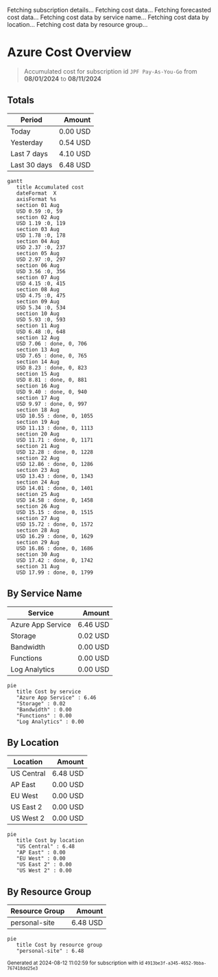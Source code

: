 Fetching subscription details...
Fetching cost data...
Fetching forecasted cost data...
Fetching cost data by service name...
Fetching cost data by location...
Fetching cost data by resource group...
# Azure Cost Overview

> Accumulated cost for subscription id `JPF Pay-As-You-Go` from **08/01/2024** to **08/11/2024**

## Totals

|Period|Amount|
|---|---:|
|Today|0.00 USD|
|Yesterday|0.54 USD|
|Last 7 days|4.10 USD|
|Last 30 days|6.48 USD|

```mermaid
gantt
   title Accumulated cost
   dateFormat  X
   axisFormat %s
   section 01 Aug
   USD 0.59 :0, 59
   section 02 Aug
   USD 1.19 :0, 119
   section 03 Aug
   USD 1.78 :0, 178
   section 04 Aug
   USD 2.37 :0, 237
   section 05 Aug
   USD 2.97 :0, 297
   section 06 Aug
   USD 3.56 :0, 356
   section 07 Aug
   USD 4.15 :0, 415
   section 08 Aug
   USD 4.75 :0, 475
   section 09 Aug
   USD 5.34 :0, 534
   section 10 Aug
   USD 5.93 :0, 593
   section 11 Aug
   USD 6.48 :0, 648
   section 12 Aug
   USD 7.06 : done, 0, 706
   section 13 Aug
   USD 7.65 : done, 0, 765
   section 14 Aug
   USD 8.23 : done, 0, 823
   section 15 Aug
   USD 8.81 : done, 0, 881
   section 16 Aug
   USD 9.40 : done, 0, 940
   section 17 Aug
   USD 9.97 : done, 0, 997
   section 18 Aug
   USD 10.55 : done, 0, 1055
   section 19 Aug
   USD 11.13 : done, 0, 1113
   section 20 Aug
   USD 11.71 : done, 0, 1171
   section 21 Aug
   USD 12.28 : done, 0, 1228
   section 22 Aug
   USD 12.86 : done, 0, 1286
   section 23 Aug
   USD 13.43 : done, 0, 1343
   section 24 Aug
   USD 14.01 : done, 0, 1401
   section 25 Aug
   USD 14.58 : done, 0, 1458
   section 26 Aug
   USD 15.15 : done, 0, 1515
   section 27 Aug
   USD 15.72 : done, 0, 1572
   section 28 Aug
   USD 16.29 : done, 0, 1629
   section 29 Aug
   USD 16.86 : done, 0, 1686
   section 30 Aug
   USD 17.42 : done, 0, 1742
   section 31 Aug
   USD 17.99 : done, 0, 1799
```

## By Service Name

|Service|Amount|
|---|---:|
|Azure App Service|6.46 USD|
|Storage|0.02 USD|
|Bandwidth|0.00 USD|
|Functions|0.00 USD|
|Log Analytics|0.00 USD|

```mermaid
pie
   title Cost by service
   "Azure App Service" : 6.46
   "Storage" : 0.02
   "Bandwidth" : 0.00
   "Functions" : 0.00
   "Log Analytics" : 0.00
```

## By Location

|Location|Amount|
|---|---:|
|US Central|6.48 USD|
|AP East|0.00 USD|
|EU West|0.00 USD|
|US East 2|0.00 USD|
|US West 2|0.00 USD|

```mermaid
pie
   title Cost by location
   "US Central" : 6.48
   "AP East" : 0.00
   "EU West" : 0.00
   "US East 2" : 0.00
   "US West 2" : 0.00
```

## By Resource Group

|Resource Group|Amount|
|---|---:|
|personal-site|6.48 USD|

```mermaid
pie
   title Cost by resource group
   "personal-site" : 6.48
```

<sup>Generated at 2024-08-12 11:02:59 for subscription with id `4913be3f-a345-4652-9bba-767418dd25e3`</sup>
